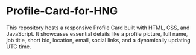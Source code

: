 # Profile-Card-for-HNG
This repository hosts a responsive Profile Card built with HTML, CSS, and JavaScript. It showcases essential details like a profile picture, full name, job title, short bio, location, email, social links, and a dynamically updating UTC time.

